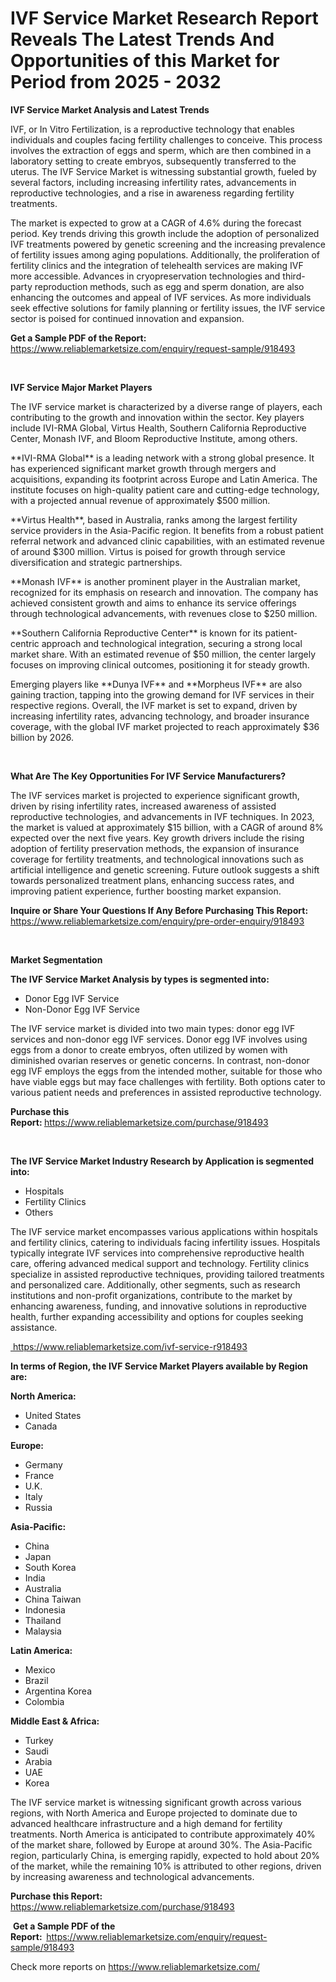 <p><h1>IVF Service Market Research Report Reveals The Latest Trends And Opportunities of this Market for Period from 2025 - 2032</h1></p><p><strong>IVF Service Market Analysis and Latest Trends</strong></p>
<p><p>IVF, or In Vitro Fertilization, is a reproductive technology that enables individuals and couples facing fertility challenges to conceive. This process involves the extraction of eggs and sperm, which are then combined in a laboratory setting to create embryos, subsequently transferred to the uterus. The IVF Service Market is witnessing substantial growth, fueled by several factors, including increasing infertility rates, advancements in reproductive technologies, and a rise in awareness regarding fertility treatments.</p><p>The market is expected to grow at a CAGR of 4.6% during the forecast period. Key trends driving this growth include the adoption of personalized IVF treatments powered by genetic screening and the increasing prevalence of fertility issues among aging populations. Additionally, the proliferation of fertility clinics and the integration of telehealth services are making IVF more accessible. Advances in cryopreservation technologies and third-party reproduction methods, such as egg and sperm donation, are also enhancing the outcomes and appeal of IVF services. As more individuals seek effective solutions for family planning or fertility issues, the IVF service sector is poised for continued innovation and expansion.</p></p>
<p><strong>Get a Sample PDF of the Report:&nbsp;</strong> <a href="https://www.reliablemarketsize.com/enquiry/request-sample/918493?utm_campaign=2447&utm_medium=2&utm_source=Github&utm_content=ia&utm_term=06032025&utm_id=ivf-service">https://www.reliablemarketsize.com/enquiry/request-sample/918493</a></p>
<p>&nbsp;</p>
<p><strong>IVF Service Major Market Players</strong></p>
<p><p>The IVF service market is characterized by a diverse range of players, each contributing to the growth and innovation within the sector. Key players include IVI-RMA Global, Virtus Health, Southern California Reproductive Center, Monash IVF, and Bloom Reproductive Institute, among others.</p><p>**IVI-RMA Global** is a leading network with a strong global presence. It has experienced significant market growth through mergers and acquisitions, expanding its footprint across Europe and Latin America. The institute focuses on high-quality patient care and cutting-edge technology, with a projected annual revenue of approximately $500 million.</p><p>**Virtus Health**, based in Australia, ranks among the largest fertility service providers in the Asia-Pacific region. It benefits from a robust patient referral network and advanced clinic capabilities, with an estimated revenue of around $300 million. Virtus is poised for growth through service diversification and strategic partnerships.</p><p>**Monash IVF** is another prominent player in the Australian market, recognized for its emphasis on research and innovation. The company has achieved consistent growth and aims to enhance its service offerings through technological advancements, with revenues close to $250 million.</p><p>**Southern California Reproductive Center** is known for its patient-centric approach and technological integration, securing a strong local market share. With an estimated revenue of $50 million, the center largely focuses on improving clinical outcomes, positioning it for steady growth.</p><p>Emerging players like **Dunya IVF** and **Morpheus IVF** are also gaining traction, tapping into the growing demand for IVF services in their respective regions. Overall, the IVF market is set to expand, driven by increasing infertility rates, advancing technology, and broader insurance coverage, with the global IVF market projected to reach approximately $36 billion by 2026.</p></p>
<p>&nbsp;</p>
<p><strong>What Are The Key Opportunities For IVF Service Manufacturers?</strong></p>
<p><p>The IVF services market is projected to experience significant growth, driven by rising infertility rates, increased awareness of assisted reproductive technologies, and advancements in IVF techniques. In 2023, the market is valued at approximately $15 billion, with a CAGR of around 8% expected over the next five years. Key growth drivers include the rising adoption of fertility preservation methods, the expansion of insurance coverage for fertility treatments, and technological innovations such as artificial intelligence and genetic screening. Future outlook suggests a shift towards personalized treatment plans, enhancing success rates, and improving patient experience, further boosting market expansion.</p></p>
<p><strong>Inquire or Share Your Questions If Any Before Purchasing This Report:</strong> <a href="https://www.reliablemarketsize.com/enquiry/pre-order-enquiry/918493?utm_campaign=2447&utm_medium=2&utm_source=Github&utm_content=ia&utm_term=06032025&utm_id=ivf-service">https://www.reliablemarketsize.com/enquiry/pre-order-enquiry/918493</a></p>
<p>&nbsp;</p>
<p><strong>Market Segmentation</strong></p>
<p><strong>The IVF Service Market Analysis by types is segmented into:</strong></p>
<p><ul><li>Donor Egg IVF Service</li><li>Non-Donor Egg IVF Service</li></ul></p>
<p><p>The IVF service market is divided into two main types: donor egg IVF services and non-donor egg IVF services. Donor egg IVF involves using eggs from a donor to create embryos, often utilized by women with diminished ovarian reserves or genetic concerns. In contrast, non-donor egg IVF employs the eggs from the intended mother, suitable for those who have viable eggs but may face challenges with fertility. Both options cater to various patient needs and preferences in assisted reproductive technology.</p></p>
<p><strong>Purchase this Report:&nbsp;</strong><a href="https://www.reliablemarketsize.com/purchase/918493?utm_campaign=2447&utm_medium=2&utm_source=Github&utm_content=ia&utm_term=06032025&utm_id=ivf-service">https://www.reliablemarketsize.com/purchase/918493</a></p>
<p>&nbsp;</p>
<p><strong>The IVF Service Market Industry Research by Application is segmented into:</strong></p>
<p><ul><li>Hospitals</li><li>Fertility Clinics</li><li>Others</li></ul></p>
<p><p>The IVF service market encompasses various applications within hospitals and fertility clinics, catering to individuals facing infertility issues. Hospitals typically integrate IVF services into comprehensive reproductive health care, offering advanced medical support and technology. Fertility clinics specialize in assisted reproductive techniques, providing tailored treatments and personalized care. Additionally, other segments, such as research institutions and non-profit organizations, contribute to the market by enhancing awareness, funding, and innovative solutions in reproductive health, further expanding accessibility and options for couples seeking assistance.</p></p>
<p><a href="https://www.reliablemarketsize.com/ivf-service-r918493?utm_campaign=2447&utm_medium=2&utm_source=Github&utm_content=ia&utm_term=06032025&utm_id=ivf-service">&nbsp;https://www.reliablemarketsize.com/ivf-service-r918493</a></p>
<p><strong>In terms of Region, the IVF Service Market Players available by Region are:</strong></p>
<p>
    <p> <strong> North America: </strong>
        <ul>
            <li>United States</li>
            <li>Canada</li>
        </ul>
        </p> 
    <p> <strong> Europe: </strong>
        <ul>
            <li>Germany</li>
            <li>France</li>
            <li>U.K.</li>
            <li>Italy</li>
            <li>Russia</li>
        </ul>
        </p> 
    <p> <strong> Asia-Pacific: </strong>
        <ul>
            <li>China</li>
            <li>Japan</li>
            <li>South Korea</li>
            <li>India</li>
            <li>Australia</li>
            <li>China Taiwan</li>
            <li>Indonesia</li>
            <li>Thailand</li>
            <li>Malaysia</li>
        </ul>
        </p> 
    <p> <strong> Latin America: </strong>
        <ul>
            <li>Mexico</li>
            <li>Brazil</li>
            <li>Argentina Korea</li>
            <li>Colombia</li>
        </ul>
        </p> 
    <p> <strong> Middle East & Africa: </strong>
        <ul>
            <li>Turkey</li>
            <li>Saudi</li>
            <li>Arabia</li>
            <li>UAE</li>
            <li>Korea</li>
        </ul>
    </p>
    </p>
<p><p>The IVF service market is witnessing significant growth across various regions, with North America and Europe projected to dominate due to advanced healthcare infrastructure and a high demand for fertility treatments. North America is anticipated to contribute approximately 40% of the market share, followed by Europe at around 30%. The Asia-Pacific region, particularly China, is emerging rapidly, expected to hold about 20% of the market, while the remaining 10% is attributed to other regions, driven by increasing awareness and technological advancements.</p></p>
<p><strong>Purchase this Report: </strong><a href="https://www.reliablemarketsize.com/purchase/918493?utm_campaign=2447&utm_medium=2&utm_source=Github&utm_content=ia&utm_term=06032025&utm_id=ivf-service">https://www.reliablemarketsize.com/purchase/918493</a></p>
<p>&nbsp;<strong>Get a Sample PDF of the Report:&nbsp;&nbsp;</strong><a href="https://www.reliablemarketsize.com/enquiry/request-sample/918493?utm_campaign=2447&utm_medium=2&utm_source=Github&utm_content=ia&utm_term=06032025&utm_id=ivf-service">https://www.reliablemarketsize.com/enquiry/request-sample/918493</a></p>
<p><strong></strong></p>
<p>Check more reports on <a href="https://www.reliablemarketsize.com/?utm_campaign=2447&utm_medium=2&utm_source=Github&utm_content=ia&utm_term=06032025&utm_id=ivf-service">https://www.reliablemarketsize.com/</a></p>